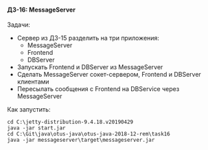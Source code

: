 #### ДЗ-16: MessageServer

Задачи:
- Сервер из ДЗ-15 разделить на три приложения:
  - MessageServer
  - Frontend
  - DBServer
- Запускать Frontend и DBServer из MessageServer
- Сделать MessageServer сокет-сервером, Frontend и DBServer клиентами
- Пересылать сообщения с Frontend на DBService через MessageServer

Как запустить:
```
cd C:\jetty-distribution-9.4.18.v20190429
java -jar start.jar
cd C:\Git\java\otus-java\otus-java-2018-12-rem\task16
java -jar messageserver\target\messageserver.jar
```
